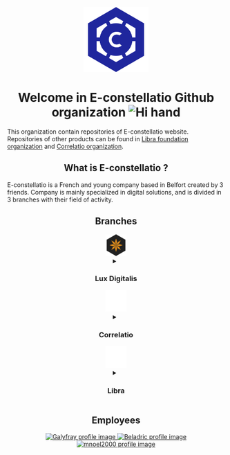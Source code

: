 <div align="center">
    <img src="https://github.com/E-constellatio/.github/blob/main/profile/resources/E-constellatio.svg" alt="Logo" height="150px">
    <h1>
        Welcome in E-constellatio Github organization
    <img src="https://media.giphy.com/media/hvRJCLFzcasrR4ia7z/giphy.gif" alt="Hi hand" width="30px"/>
    </h1>
</div>

This organization contain repositories of E-constellatio website. Repositories of other products can be found
in [Libra foundation organization](https://github.com/Libra-foundation)
and [Correlatio organization](https://github.com/Correlatio-company).

<h2 align="center">
    What is E-constellatio ?
</h2>

<p>
    E-constellatio is a French and young company based in Belfort created by 3 friends. Company is mainly specialized in digital solutions, and is divided in 3 branches with their field of activity.
</p>

<h2 align="center">
    Branches
</h2>

<div align="center">
    <img src="https://github.com/E-constellatio/.github/blob/main/profile/resources/LuxDigitalis.svg" alt="Lux digitalis logo" height="50"/>
    <details>
        <summary>
            <h3>
                Lux Digitalis
            </h3>
        </summary>
        <div align="left">
            <p>
                Lux Digitalis is the E-constellatio branch which offer digital consulting and freelancing in web design, integration (front end and back end), AI and cloud infrastructure. Its strong experience in web development is showing through products offered by other E-constellatio branches. We provide skilled people who mastered in a plenty of technologies such as : 
            </p>
        </div>
        <a href="https://www.typescriptlang.org/">
            <img src="https://github.com/devicons/devicon/blob/master/icons/typescript/typescript-original.svg" alt="Typescript" height="50">
        </a>
        <a href="https://developer.mozilla.org/en-US/docs/Web/JavaScript">
            <img src="https://github.com/devicons/devicon/blob/master/icons/javascript/javascript-original.svg" alt="Javascript" height="50">
        </a>
        <a href="https://www.python.org/">
            <img src="https://github.com/devicons/devicon/blob/master/icons/python/python-original.svg" alt="Python" height="50">
        </a>
        <a href="https://www.djangoproject.com/">
            <img src="https://github.com/devicons/devicon/blob/master/icons/django/django-plain.svg" alt="Django" height="50">
        </a>
        <a href="https://fr.reactjs.org/">
            <img src="https://github.com/devicons/devicon/blob/master/icons/react/react-original.svg" alt="React Js" height="50">
        </a>
        <a href="https://vuejs.org/">
            <img src="https://github.com/devicons/devicon/blob/master/icons/vuejs/vuejs-original.svg" alt="Vue Js" height="50">
        </a>
        <a href="https://www.w3.org/html/">
            <img src="https://github.com/devicons/devicon/blob/master/icons/html5/html5-original.svg" alt="HTML" height="50">
        </a>
        <a href="https://www.w3.org/Style/CSS/Overview.en.html">
            <img src="https://github.com/devicons/devicon/blob/master/icons/css3/css3-original.svg" alt="CSS" height="50">
        </a>
        <a href="https://www.mysql.com/fr/">
            <img src="https://github.com/devicons/devicon/blob/master/icons/mysql/mysql-original.svg" alt="MySQL" height="50">
        </a>
        <a href="https://mui.com/">
            <img src="https://github.com/devicons/devicon/blob/master/icons/materialui/materialui-plain.svg" alt="Mui" height="50">
        </a>
        <a href="https://azure.microsoft.com/fr-fr">
            <img src="https://github.com/devicons/devicon/blob/master/icons/azure/azure-original.svg" alt="Azure" height="50">
        </a>
        <a href="https://www.terraform.io/">
            <img src="https://github.com/devicons/devicon/blob/master/icons/terraform/terraform-original.svg" alt="Terraform" height="50">
        </a>
        <a href="https://eslint.org/">
            <img src="https://github.com/devicons/devicon/blob/master/icons/eslint/eslint-original.svg" alt="ESLint" height="50">
        </a>
    </details>
</div>

<div align="center">
    <img src="https://github.com/E-constellatio/.github/blob/main/profile/resources/Puff.svg" alt="Correlatio logo" height="50"/>
    <details>
        <summary>
            <h3>
                Correlatio
            </h3>
        </summary>
        <div align="left">
            <p>
                Correlatio offer large amount of statistical computation using AI based on open data of French government and other open statistics foundation.
            </p>
        </div>
        <a href="">
            <img src="https://github.com/E-constellatio/.github/blob/main/profile/resources/Crimen.svg" alt="Crimen logo" height="50">
        </a>
    </details>
</div>

<div align="center">
    <img src="https://github.com/E-constellatio/.github/blob/main/profile/resources/Puff.svg" alt="Libra logo" height="50"/>
    <details>
        <summary>
            <h3>
                Libra
            </h3>
        </summary>
        <div align="left">
            <p>
                Libra offers abundant free and open digital solutions like softwares, websites, servers, template etc. Open products :
            </p>
        </div>
        <a href="https://github.com/Libra-foundation/Collaboratio">
            <img src="https://github.com/E-constellatio/.github/blob/main/profile/resources/Collaboratio.svg" alt="Collaboratio logo" height="50">
        </a>
        <a href="https://github.com/Libra-foundation/react-template">
            <img src="https://github.com/E-constellatio/.github/blob/main/profile/resources/ReactTemplate.svg" alt="React template logo" height="50">
        </a>
        <a href="https://github.com/Libra-foundation/python-template">
            <img src="https://github.com/E-constellatio/.github/blob/main/profile/resources/PythonTemplate.svg" alt="Python template logo" height="50">
        </a>
    </details>
</div>

<h2 align="center">
    Employees
</h2>

<div align="center">
    <a href="https://github.com/galyfray">
        <img src="https://avatars.githubusercontent.com/u/37240229?v=4" alt="Galyfray profile image" height="50">
    </a>
    <a href="https://github.com/Beladric">
        <img src="https://avatars.githubusercontent.com/u/37240228?v=4" alt="Beladric profile image" height="50">
    </a>
    <a href="https://github.com/mnoel2000">
        <img src="https://avatars.githubusercontent.com/u/95273889?v=4" alt="mnoel2000 profile image" height="50"> 
    </a>
</div>
